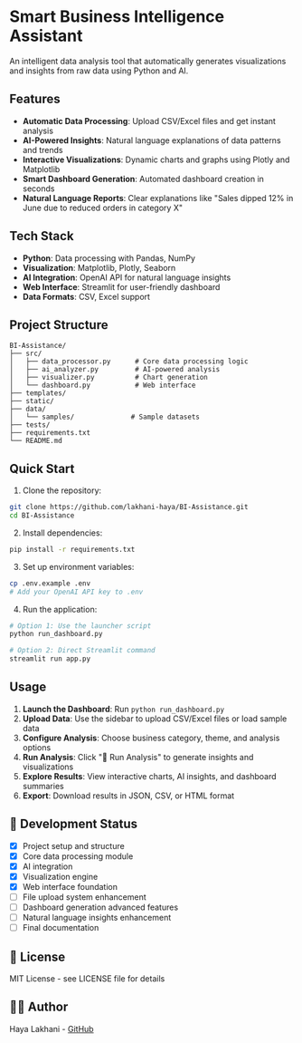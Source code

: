 # Smart Business Intelligence Assistant 

An intelligent data analysis tool that automatically generates visualizations and insights from raw data using Python and AI.

## Features

- **Automatic Data Processing**: Upload CSV/Excel files and get instant analysis
- **AI-Powered Insights**: Natural language explanations of data patterns and trends
- **Interactive Visualizations**: Dynamic charts and graphs using Plotly and Matplotlib
- **Smart Dashboard Generation**: Automated dashboard creation in seconds
- **Natural Language Reports**: Clear explanations like "Sales dipped 12% in June due to reduced orders in category X"

## Tech Stack

- **Python**: Data processing with Pandas, NumPy
- **Visualization**: Matplotlib, Plotly, Seaborn
- **AI Integration**: OpenAI API for natural language insights
- **Web Interface**: Streamlit for user-friendly dashboard
- **Data Formats**: CSV, Excel support

## Project Structure

```
BI-Assistance/
├── src/
│   ├── data_processor.py      # Core data processing logic
│   ├── ai_analyzer.py         # AI-powered analysis
│   ├── visualizer.py          # Chart generation
│   └── dashboard.py           # Web interface
├── templates/
├── static/
├── data/
│   └── samples/              # Sample datasets
├── tests/
├── requirements.txt
└── README.md
```

## Quick Start

1. Clone the repository:
```bash
git clone https://github.com/lakhani-haya/BI-Assistance.git
cd BI-Assistance
```

2. Install dependencies:
```bash
pip install -r requirements.txt
```

3. Set up environment variables:
```bash
cp .env.example .env
# Add your OpenAI API key to .env
```

4. Run the application:
```bash
# Option 1: Use the launcher script
python run_dashboard.py

# Option 2: Direct Streamlit command
streamlit run app.py
```

## Usage

1. **Launch the Dashboard**: Run `python run_dashboard.py` 
2. **Upload Data**: Use the sidebar to upload CSV/Excel files or load sample data
3. **Configure Analysis**: Choose business category, theme, and analysis options
4. **Run Analysis**: Click "🚀 Run Analysis" to generate insights and visualizations
5. **Explore Results**: View interactive charts, AI insights, and dashboard summaries
6. **Export**: Download results in JSON, CSV, or HTML format

## 🔧 Development Status

- [x] Project setup and structure
- [x] Core data processing module
- [x] AI integration
- [x] Visualization engine
- [x] Web interface foundation
- [ ] File upload system enhancement
- [ ] Dashboard generation advanced features
- [ ] Natural language insights enhancement
- [ ] Final documentation

## 📄 License

MIT License - see LICENSE file for details

## 👨‍💻 Author

Haya Lakhani - [GitHub](https://github.com/lakhani-haya)